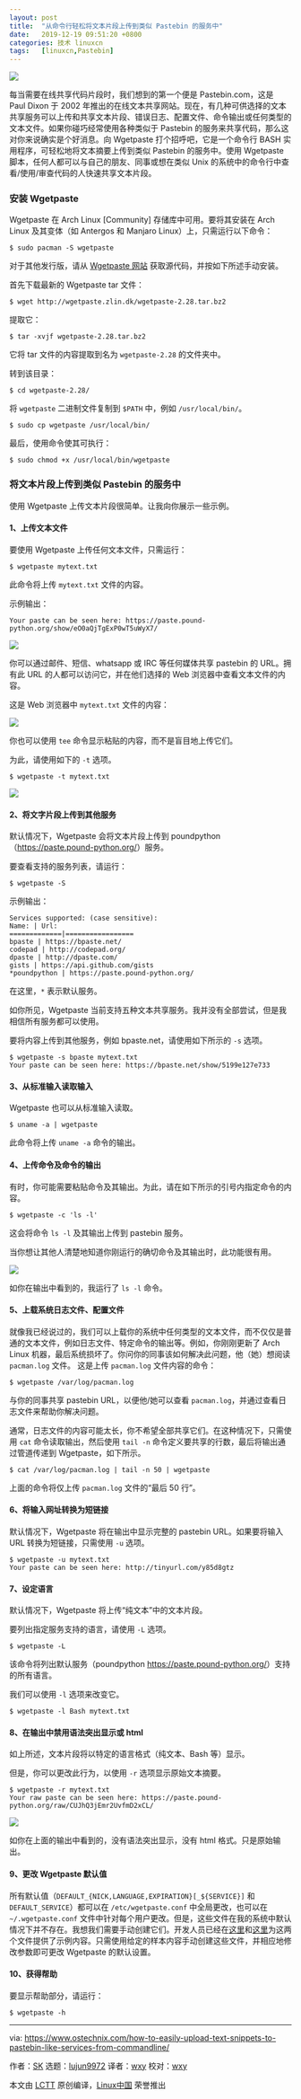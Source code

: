 ```yaml
---
layout: post
title:	"从命令行轻松将文本片段上传到类似 Pastebin 的服务中"
date:	2019-12-19 09:51:20 +0800 
categories:	技术 linuxcn 
tags:	[linuxcn,Pastebin]
---
```



![](/Asserts/Images//attachment/album/201912/19/095124upi8f388p989838e.png)


每当需要在线共享代码片段时，我们想到的第一个便是 Pastebin.com，这是 Paul Dixon 于 2002 年推出的在线文本共享网站。现在，有几种可供选择的文本共享服务可以上传和共享文本片段、错误日志、配置文件、命令输出或任何类型的文本文件。如果你碰巧经常使用各种类似于 Pastebin 的服务来共享代码，那么这对你来说确实是个好消息。向 Wgetpaste 打个招呼吧，它是一个命令行 BASH 实用程序，可轻松地将文本摘要上传到类似 Pastebin 的服务中。使用 Wgetpaste 脚本，任何人都可以与自己的朋友、同事或想在类似 Unix 的系统中的命令行中查看/使用/审查代码的人快速共享文本片段。


### 安装 Wgetpaste


Wgetpaste 在 Arch Linux [Community] 存储库中可用。要将其安装在 Arch Linux 及其变体（如 Antergos 和 Manjaro Linux）上，只需运行以下命令：



```
$ sudo pacman -S wgetpaste
```

对于其他发行版，请从 [Wgetpaste 网站](http://wgetpaste.zlin.dk/) 获取源代码，并按如下所述手动安装。


首先下载最新的 Wgetpaste tar 文件：



```
$ wget http://wgetpaste.zlin.dk/wgetpaste-2.28.tar.bz2
```

提取它：



```
$ tar -xvjf wgetpaste-2.28.tar.bz2
```

它将 tar 文件的内容提取到名为 `wgetpaste-2.28` 的文件夹中。


转到该目录：



```
$ cd wgetpaste-2.28/
```

将 `wgetpaste` 二进制文件复制到 `$PATH` 中，例如 `/usr/local/bin/`。



```
$ sudo cp wgetpaste /usr/local/bin/
```

最后，使用命令使其可执行：



```
$ sudo chmod +x /usr/local/bin/wgetpaste
```

### 将文本片段上传到类似 Pastebin 的服务中


使用 Wgetpaste 上传文本片段很简单。让我向你展示一些示例。


#### 1、上传文本文件


要使用 Wgetpaste 上传任何文本文件，只需运行：



```
$ wgetpaste mytext.txt
```

此命令将上传 `mytext.txt` 文件的内容。


示例输出：



```
Your paste can be seen here: https://paste.pound-python.org/show/eO0aQjTgExP0wT5uWyX7/
```

![](/Asserts/Images//attachment/album/201912/19/095126aql8zbjl9fbm4aj8.png)


你可以通过邮件、短信、whatsapp 或 IRC 等任何媒体共享 pastebin 的 URL。拥有此 URL 的人都可以访问它，并在他们选择的 Web 浏览器中查看文本文件的内容。


这是 Web 浏览器中 `mytext.txt` 文件的内容：


![](/Asserts/Images//attachment/album/201912/19/095126fudroodpnd0exdrz.png)


你也可以使用 `tee` 命令显示粘贴的内容，而不是盲目地上传它们。


为此，请使用如下的 `-t` 选项。



```
$ wgetpaste -t mytext.txt
```

![](/Asserts/Images//attachment/album/201912/19/095128hc74fn35cvc84kf5.png)


#### 2、将文字片段上传到其他服务


默认情况下，Wgetpaste 会将文本片段上传到 poundpython（<https://paste.pound-python.org/>）服务。


要查看支持的服务列表，请运行：



```
$ wgetpaste -S
```

示例输出：



```
Services supported: (case sensitive):
Name: | Url:
=============|=================
bpaste | https://bpaste.net/
codepad | http://codepad.org/
dpaste | http://dpaste.com/
gists | https://api.github.com/gists
*poundpython | https://paste.pound-python.org/
```

在这里，`*` 表示默认服务。


如你所见，Wgetpaste 当前支持五种文本共享服务。我并没有全部尝试，但是我相信所有服务都可以使用。


要将内容上传到其他服务，例如 bpaste.net，请使用如下所示的 `-s` 选项。



```
$ wgetpaste -s bpaste mytext.txt
Your paste can be seen here: https://bpaste.net/show/5199e127e733
```

#### 3、从标准输入读取输入


Wgetpaste 也可以从标准输入读取。



```
$ uname -a | wgetpaste
```

此命令将上传 `uname -a` 命令的输出。


#### 4、上传命令及命令的输出


有时，你可能需要粘贴命令及其输出。为此，请在如下所示的引号内指定命令的内容。



```
$ wgetpaste -c 'ls -l'
```

这会将命令 `ls -l` 及其输出上传到 pastebin 服务。


当你想让其他人清楚地知道你刚运行的确切命令及其输出时，此功能很有用。


![](/Asserts/Images//attachment/album/201912/19/095129tovdosaahmyhpjj1.png)


如你在输出中看到的，我运行了 `ls -l` 命令。


#### 5、上载系统日志文件、配置文件


就像我已经说过的，我们可以上载你的系统中任何类型的文本文件，而不仅仅是普通的文本文件，例如日志文件、特定命令的输出等。例如，你刚刚更新了 Arch Linux 机器，最后系统损坏了。你问你的同事该如何解决此问题，他（她）想阅读 `pacman.log` 文件。 这是上传 `pacman.log` 文件内容的命令：



```
$ wgetpaste /var/log/pacman.log
```

与你的同事共享 pastebin URL，以便他/她可以查看 `pacman.log`，并通过查看日志文件来帮助你解决问题。


通常，日志文件的内容可能太长，你不希望全部共享它们。在这种情况下，只需使用 `cat` 命令读取输出，然后使用 `tail -n` 命令定义要共享的行数，最后将输出通过管道传递到 Wgetpaste，如下所示。



```
$ cat /var/log/pacman.log | tail -n 50 | wgetpaste
```

上面的命令将仅上传 `pacman.log` 文件的“最后 50 行”。


#### 6、将输入网址转换为短链接


默认情况下，Wgetpaste 将在输出中显示完整的 pastebin URL。如果要将输入 URL 转换为短链接，只需使用 `-u` 选项。



```
$ wgetpaste -u mytext.txt
Your paste can be seen here: http://tinyurl.com/y85d8gtz
```

#### 7、设定语言


默认情况下，Wgetpaste 将上传“纯文本”中的文本片段。


要列出指定服务支持的语言，请使用 `-L` 选项。



```
$ wgetpaste -L
```

该命令将列出默认服务（poundpython <https://paste.pound-python.org/>）支持的所有语言。


我们可以使用 `-l` 选项来改变它。



```
$ wgetpaste -l Bash mytext.txt
```

#### 8、在输出中禁用语法突出显示或 html


如上所述，文本片段将以特定的语言格式（纯文本、Bash 等）显示。


但是，你可以更改此行为，以使用 `-r` 选项显示原始文本摘要。



```
$ wgetpaste -r mytext.txt
Your raw paste can be seen here: https://paste.pound-python.org/raw/CUJhQ3jEmr2UvfmD2xCL/
```

![](/Asserts/Images//attachment/album/201912/19/095129dllyppq8ppp8509u.png)


如你在上面的输出中看到的，没有语法突出显示，没有 html 格式。只是原始输出。


#### 9、更改 Wgetpaste 默认值


所有默认值（`DEFAULT_{NICK,LANGUAGE,EXPIRATION}[_${SERVICE}]` 和 `DEFAULT_SERVICE`）都可以在 `/etc/wgetpaste.conf` 中全局更改，也可以在 `~/.wgetpaste.conf` 文件中针对每个用户更改。但是，这些文件在我的系统中默认情况下并不存在。我想我们需要手动创建它们。开发人员已经在[这里](http://wgetpaste.zlin.dk/zlin.conf)和[这里](http://wgetpaste.zlin.dk/wgetpaste.example)为这两个文件提供了示例内容。只需使用给定的样本内容手动创建这些文件，并相应地修改参数即可更改 Wgetpaste 的默认设置。


#### 10、获得帮助


要显示帮助部分，请运行：



```
$ wgetpaste -h
```



---


via: <https://www.ostechnix.com/how-to-easily-upload-text-snippets-to-pastebin-like-services-from-commandline/>


作者：[SK](https://www.ostechnix.com/author/sk/) 选题：[lujun9972](https://github.com/lujun9972) 译者：[wxy](https://github.com/wxy) 校对：[wxy](https://github.com/wxy)


本文由 [LCTT](https://github.com/LCTT/TranslateProject) 原创编译，[Linux中国](https://linux.cn/) 荣誉推出
